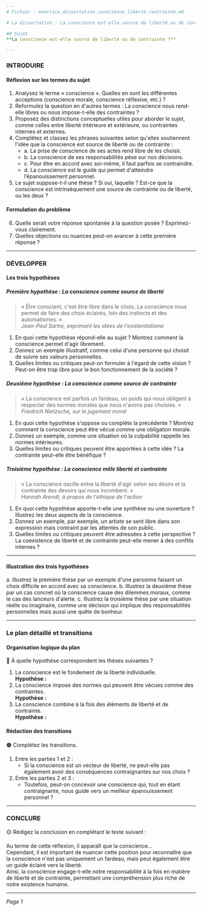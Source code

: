 ```yaml
---
# Fichier : exercice_dissertation_conscience_liberté_contrainte.md

# La dissertation : La conscience est-elle source de liberté ou de contrainte ?

## Sujet
**La conscience est-elle source de liberté ou de contrainte ?**

---
```


### INTRODUIRE

#### Réflexion sur les termes du sujet

1. Analysez le terme « conscience ». Quelles en sont les différentes acceptions (conscience morale, conscience réflexive, etc.) ?
2. Reformulez la question en d'autres termes : La conscience nous rend-elle libres ou nous impose-t-elle des contraintes ?
3. Proposez des distinctions conceptuelles utiles pour aborder le sujet, comme celles entre liberté intérieure et extérieure, ou contraintes internes et externes.
4. Complétez et classez les phrases suivantes selon qu'elles soutiennent l'idée que la conscience est source de liberté ou de contrainte :
   - a. La prise de conscience de ses actes rend libre de les choisir.
   - b. La conscience de ses responsabilités pèse sur nos décisions.
   - c. Pour être en accord avec soi-même, il faut parfois se contraindre.
   - d. La conscience est le guide qui permet d'atteindre l’épanouissement personnel.
5. Le sujet suppose-t-il une thèse ? Si oui, laquelle ? Est-ce que la conscience est intrinsèquement une source de contrainte ou de liberté, ou les deux ?

#### Formulation du problème

6. Quelle serait votre réponse spontanée à la question posée ? Exprimez-vous clairement.
7. Quelles objections ou nuances peut-on avancer à cette première réponse ? 

---

### DÉVELOPPER

#### Les trois hypothèses

##### Première hypothèse : La conscience comme source de liberté

> « Être conscient, c'est être libre dans le choix. La conscience nous permet de faire des choix éclairés, loin des instincts et des automatismes. »  
> *Jean-Paul Sartre, exprimant les idées de l'existentialisme*

1. En quoi cette hypothèse répond-elle au sujet ? Montrez comment la conscience permet d'agir librement.
2. Donnez un exemple illustratif, comme celui d'une personne qui choisit de suivre ses valeurs personnelles.
3. Quelles limites ou critiques peut-on formuler à l'égard de cette vision ? Peut-on être trop libre pour le bon fonctionnement de la société ?

##### Deuxième hypothèse : La conscience comme source de contrainte

> « La conscience est parfois un fardeau, un poids qui nous obligent à respecter des normes morales que nous n'avons pas choisies. »  
> *Friedrich Nietzsche, sur le jugement moral*

1. En quoi cette hypothèse s'oppose ou complète la précédente ? Montrez comment la conscience peut être vécue comme une obligation morale.
2. Donnez un exemple, comme une situation où la culpabilité rappelle les normes intérieures.
3. Quelles limites ou critiques peuvent être apportées à cette idée ? La contrainte peut-elle être bénéfique ?

##### Troisième hypothèse : La conscience mêle liberté et contrainte

> « La conscience oscille entre la liberté d'agir selon ses désirs et la contrainte des devoirs qui nous incombent. »  
> *Hannah Arendt, à propos de l'éthique de l'action*

1. En quoi cette hypothèse apporte-t-elle une synthèse ou une ouverture ? Illustrez les deux aspects de la conscience.
2. Donnez un exemple, par exemple, un artiste se sent libre dans son expression mais contraint par les attentes de son public.
3. Quelles limites ou critiques peuvent être adressées à cette perspective ? La coexistence de liberté et de contrainte peut-elle mener à des conflits internes ?

---

#### Illustration des trois hypothèses

a. Illustrez la première thèse par un exemple d'une personne faisant un choix difficile en accord avec sa conscience.
b. Illustrez la deuxième thèse par un cas concret où la conscience cause des dilemmes moraux, comme le cas des lanceurs d'alerte.
c. Illustrez la troisième thèse par une situation réelle ou imaginaire, comme une décision qui implique des responsabilités personnelles mais aussi une quête de bonheur.

---

### Le plan détaillé et transitions

#### Organisation logique du plan

🔴 À quelle hypothèse correspondent les thèses suivantes ?

1. La conscience est le fondement de la liberté individuelle.   
   **Hypothèse :** 
2. La conscience impose des normes qui peuvent être vécues comme des contraintes.   
   **Hypothèse :** 
3. La conscience combine à la fois des éléments de liberté et de contrainte.  
   **Hypothèse :**

#### Rédaction des transitions

🟠 Complétez les transitions.

1. Entre les parties 1 et 2 :  
   - Si la conscience est un vecteur de liberté, ne peut-elle pas également avoir des conséquences contraignantes sur nos choix ?
2. Entre les parties 2 et 3 :  
   - Toutefois, peut-on concevoir une conscience qui, tout en étant contraignante, nous guide vers un meilleur épanouissement personnel ?

---

### CONCLURE

🟡 Rédigez la conclusion en complétant le texte suivant :

Au terme de cette réflexion, il apparaît que la conscience…  
Cependant, il est important de nuancer cette position pour reconnaître que la conscience n'est pas uniquement un fardeau, mais peut également être un guide éclairé vers la liberté.  
Ainsi, la conscience engage-t-elle notre responsabilité à la fois en matière de liberté et de contrainte, permettant une compréhension plus riche de notre existence humaine.

--- 

*Page 1*